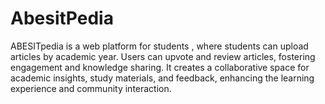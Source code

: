 # AbesitPedia
 ABESITpedia is a web platform for students , where students can upload articles by academic year. Users can upvote and review articles, fostering engagement and knowledge sharing. It creates a collaborative space for academic insights, study materials, and feedback, enhancing the learning experience and community interaction.

